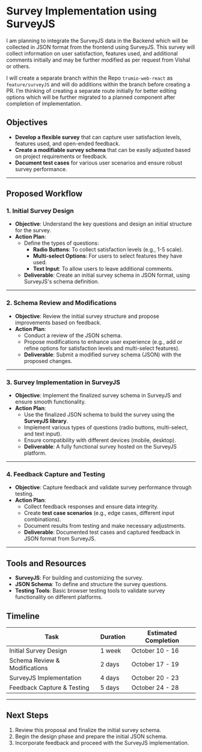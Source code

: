 # **Survey Implementation using SurveyJS**

I am planning to integrate the SurveyJS data in the Backend which will be collected in JSON format from the frontend using SurveyJS. This survey will collect information on user satisfaction, features used, and additional comments initially and may be further modified as per request from Vishal or others.

I will create a separate branch within the Repo `trumio-web-react` as `feature/surveyJS` and will do additions within the branch before creating a PR. I’m thinking of creating a separate route initially for better editing options which will be further migrated to a planned component after completion of implementation.

## **Objectives**

* **Develop a flexible survey** that can capture user satisfaction levels, features used, and open-ended feedback.  
* **Create a modifiable survey schema** that can be easily adjusted based on project requirements or feedback.  
* **Document test cases** for various user scenarios and ensure robust survey performance.

---

## **Proposed Workflow**

### **1\. Initial Survey Design**

* **Objective**: Understand the key questions and design an initial structure for the survey.  
* **Action Plan**:  
  * Define the types of questions:  
    * **Radio Buttons**: To collect satisfaction levels (e.g., 1-5 scale).  
    * **Multi-select Options**: For users to select features they have used.  
    * **Text Input**: To allow users to leave additional comments.  
  * **Deliverable**: Create an initial survey schema in JSON format, using SurveyJS's schema definition.

---

### **2\. Schema Review and Modifications**

* **Objective**: Review the initial survey structure and propose improvements based on feedback.  
* **Action Plan**:  
  * Conduct a review of the JSON schema.  
  * Propose modifications to enhance user experience (e.g., add or refine options for satisfaction levels and multi-select features).  
  * **Deliverable**: Submit a modified survey schema (JSON) with the proposed changes.

---

### **3\. Survey Implementation in SurveyJS**

* **Objective**: Implement the finalized survey schema in SurveyJS and ensure smooth functionality.  
* **Action Plan**:  
  * Use the finalized JSON schema to build the survey using the **SurveyJS library**.  
  * Implement various types of questions (radio buttons, multi-select, and text input).  
  * Ensure compatibility with different devices (mobile, desktop).  
  * **Deliverable**: A fully functional survey hosted on the SurveyJS platform.

---

### **4\. Feedback Capture and Testing**

* **Objective**: Capture feedback and validate survey performance through testing.  
* **Action Plan**:  
  * Collect feedback responses and ensure data integrity.  
  * Create **test case scenarios** (e.g., edge cases, different input combinations).  
  * Document results from testing and make necessary adjustments.  
  * **Deliverable**: Documented test cases and captured feedback in JSON format from SurveyJS.

---

## **Tools and Resources**

* **SurveyJS**: For building and customizing the survey.  
* **JSON Schema**: To define and structure the survey questions.  
* **Testing Tools**: Basic browser testing tools to validate survey functionality on different platforms.

## **Timeline**

| Task | Duration | Estimated Completion |
| ----- | ----- | ----- |
| Initial Survey Design | 1 week | October 10 \- 16 |
| Schema Review & Modifications | 2 days | October 17 \- 19 |
| SurveyJS Implementation | 4 days | October 20 \- 23 |
| Feedback Capture & Testing | 5 days | October 24 \- 28 |

---

## **Next Steps**

1. Review this proposal and finalize the initial survey schema.  
2. Begin the design phase and prepare the initial JSON schema.  
3. Incorporate feedback and proceed with the SurveyJS implementation.

